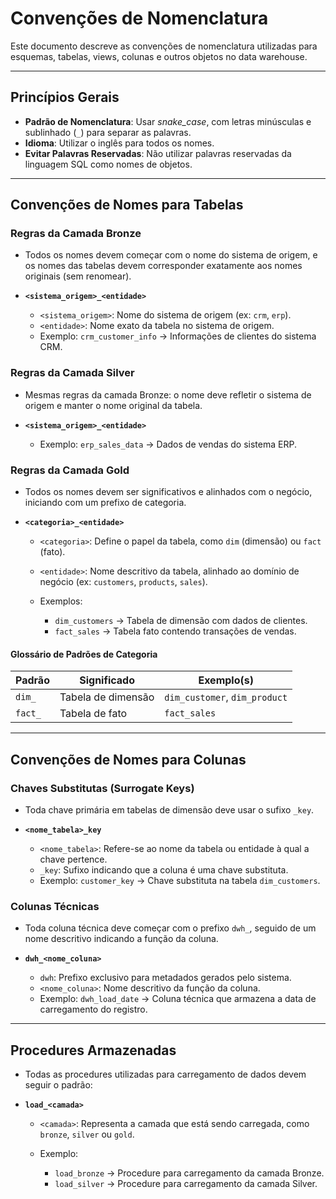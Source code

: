 # **Convenções de Nomenclatura**

Este documento descreve as convenções de nomenclatura utilizadas para esquemas, tabelas, views, colunas e outros objetos no data warehouse.

---

## **Princípios Gerais**

* **Padrão de Nomenclatura**: Usar *snake\_case*, com letras minúsculas e sublinhado (`_`) para separar as palavras.
* **Idioma**: Utilizar o inglês para todos os nomes.
* **Evitar Palavras Reservadas**: Não utilizar palavras reservadas da linguagem SQL como nomes de objetos.

---

## **Convenções de Nomes para Tabelas**

### **Regras da Camada Bronze**

* Todos os nomes devem começar com o nome do sistema de origem, e os nomes das tabelas devem corresponder exatamente aos nomes originais (sem renomear).
* **`<sistema_origem>_<entidade>`**

  * `<sistema_origem>`: Nome do sistema de origem (ex: `crm`, `erp`).
  * `<entidade>`: Nome exato da tabela no sistema de origem.
  * Exemplo: `crm_customer_info` → Informações de clientes do sistema CRM.

### **Regras da Camada Silver**

* Mesmas regras da camada Bronze: o nome deve refletir o sistema de origem e manter o nome original da tabela.
* **`<sistema_origem>_<entidade>`**

  * Exemplo: `erp_sales_data` → Dados de vendas do sistema ERP.

### **Regras da Camada Gold**

* Todos os nomes devem ser significativos e alinhados com o negócio, iniciando com um prefixo de categoria.
* **`<categoria>_<entidade>`**

  * `<categoria>`: Define o papel da tabela, como `dim` (dimensão) ou `fact` (fato).
  * `<entidade>`: Nome descritivo da tabela, alinhado ao domínio de negócio (ex: `customers`, `products`, `sales`).
  * Exemplos:

    * `dim_customers` → Tabela de dimensão com dados de clientes.
    * `fact_sales` → Tabela fato contendo transações de vendas.

#### **Glossário de Padrões de Categoria**

| Padrão    | Significado         | Exemplo(s)                                 |
| --------- | ------------------- | ------------------------------------------ |
| `dim_`    | Tabela de dimensão  | `dim_customer`, `dim_product`              |
| `fact_`   | Tabela de fato      | `fact_sales`                               |

---

## **Convenções de Nomes para Colunas**

### **Chaves Substitutas (Surrogate Keys)**

* Toda chave primária em tabelas de dimensão deve usar o sufixo `_key`.
* **`<nome_tabela>_key`**

  * `<nome_tabela>`: Refere-se ao nome da tabela ou entidade à qual a chave pertence.
  * `_key`: Sufixo indicando que a coluna é uma chave substituta.
  * Exemplo: `customer_key` → Chave substituta na tabela `dim_customers`.

### **Colunas Técnicas**

* Toda coluna técnica deve começar com o prefixo `dwh_`, seguido de um nome descritivo indicando a função da coluna.
* **`dwh_<nome_coluna>`**

  * `dwh`: Prefixo exclusivo para metadados gerados pelo sistema.
  * `<nome_coluna>`: Nome descritivo da função da coluna.
  * Exemplo: `dwh_load_date` → Coluna técnica que armazena a data de carregamento do registro.

---

## **Procedures Armazenadas**

* Todas as procedures utilizadas para carregamento de dados devem seguir o padrão:
* **`load_<camada>`**

  * `<camada>`: Representa a camada que está sendo carregada, como `bronze`, `silver` ou `gold`.
  * Exemplo:

    * `load_bronze` → Procedure para carregamento da camada Bronze.
    * `load_silver` → Procedure para carregamento da camada Silver.
